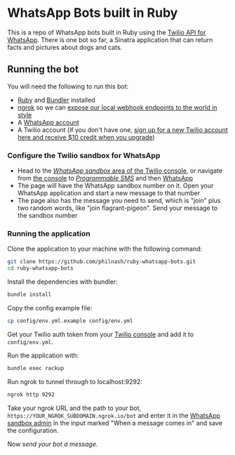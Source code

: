 # WhatsApp Bots built in Ruby

This is a repo of WhatsApp bots built in Ruby using the [Twilio API for WhatsApp](https://www.twilio.com/docs/sms/whatsapp/api). There is one bot so far, a Sinatra application that can return facts and pictures about dogs and cats.

## Running the bot

You will need the following to run this bot:

* [Ruby](https://www.ruby-lang.org/en/downloads/) and [Bundler](https://bundler.io/) installed
* [ngrok](https://ngrok.com/) so we can [expose our local webhook endpoints to the world in style](https://www.twilio.com/blog/2015/09/6-awesome-reasons-to-use-ngrok-when-testing-webhooks.html)
* A [WhatsApp account](https://www.whatsapp.com/)
* A Twilio account (if you don't have one, [sign up for a new Twilio account here and receive $10 credit when you upgrade](https://twil.io/philnash))

### Configure the Twilio sandbox for WhatsApp

* Head to the [_WhatsApp sandbox_ area of the Twilio console](https://www.twilio.com/console/sms/whatsapp/learn), or navigate from [the console](https://www.twilio.com/console/) to [_Programmable SMS_](https://www.twilio.com/console/sms) and then [WhatsApp](https://www.twilio.com/console/sms/whatsapp/learn)
* The page will have the WhatsApp sandbox number on it. Open your WhatsApp application and start a new message to that number
* The page also has the message you need to send, which is "join" plus two random words, like "join flagrant-pigeon". Send your message to the sandbox number

### Running the application

Clone the application to your machine with the following command:

```bash
git clone https://github.com/philnash/ruby-whatsapp-bots.git
cd ruby-whatsapp-bots
```

Install the dependencies with bundler:

```bash
bundle install
```

Copy the config example file:

```bash
cp config/env.yml.example config/env.yml
```

Get your Twilio auth token from your [Twilio console](https://www.twilio.com/console/) and add it to `config/env.yml`.

Run the application with:

```bash
bundle exec rackup
```

Run ngrok to tunnel through to localhost:9292:

```bash
ngrok http 9292
```

Take your ngrok URL and the path to your bot, `https://YOUR_NGROK_SUBDOMAIN.ngrok.io/bot` and enter it in the [WhatsApp sandbox admin](https://www.twilio.com/console/sms/whatsapp/sandbox) in the input marked "When a message comes in" and save the configuration.

Now _send your bot a message_.